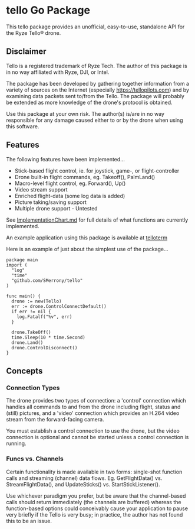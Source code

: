# tello Go Package
This tello package provides an unofficial, easy-to-use, standalone API for the Ryze Tello® drone.

## Disclaimer

Tello is a registered trademark of Ryze Tech.  The author of this package is in no way affiliated with Ryze, DJI, or Intel.  

The package has been developed by gathering together information from a variety of sources on the Internet (especially https://tellopilots.com) and by examining data packets sent to/from the Tello.  The package will probably be extended as more knowledge of the drone's protocol is obtained.

Use this package at your own risk.  The author(s) is/are in no way responsible for any damage caused either to or by the drone when using this software.

## Features

The following features have been implemented...
  * Stick-based flight control, ie. for joystick, game-, or flight-controller
  * Drone built-in flight commands, eg. Takeoff(), PalmLand()
  * Macro-level flight control, eg. Forward(), Up()
  * Video stream support
  * Enriched flight-data (some log data is added)
  * Picture taking/saving support 
  * Multiple drone support - Untested

See [ImplementationChart.md](https://github.com/SMerrony/tello/blob/master/ImplementationChart.md) for full details of what functions are currently implemented.

An example application using this package is available at [telloterm](https://github.com/SMerrony/telloterm)

Here is an example of just about the simplest use of the package...
```
package main
import (
  "log"
  "time"
  "github.com/SMerrony/tello"
)

func main() {
  drone := new(Tello)
  err := drone.ControlConnectDefault()
  if err != nil {
    log.Fatalf("%v", err) 
  }

  drone.TakeOff()
  time.Sleep(10 * time.Second)
  drone.Land()
  drone.ControlDisconnect()
}
```

## Concepts
### Connection Types
The drone provides two types of connection: a 'control' connection which handles all commands
to and from the drone including flight, status and (still) pictures, and a 'video' connection which
provides an H.264 video stream from the forward-facing camera.  

You must establish a control connection to use the drone, but the video connection is optional and cannot be started unless a control connection is running.

### Funcs vs. Channels
Certain functionality is made available in two forms: single-shot function calls and streaming (channel) data flows.
Eg. GetFlightData() vs. StreamFlightData(), and UpdateSticks() vs. StartStickListener().  

Use whichever paradigm you prefer, but be aware that the channel-based calls should return immediately (the channels are buffered) whereas the function-based options could conceivably cause your application to pause very briefly if the Tello is very busy; in practice, the author has not found this to be an issue.